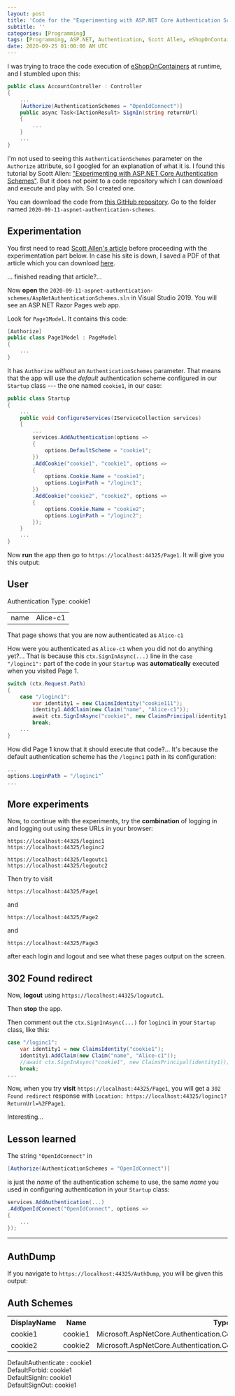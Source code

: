 ```yaml
---
layout: post
title: 'Code for the "Experimenting with ASP.NET Core Authentication Schemes" article by Scott Allen'
subtitle: ''
categories: [Programming]
tags: [Programming, ASP.NET, Authentication, Scott Allen, eShopOnContainers]
date: 2020-09-25 01:00:00 AM UTC
---
```


<!-- started September 11, 2020 Philippine Time -->

I was trying to trace the code execution of [eShopOnContainers](https://github.com/dotnet-architecture/eShopOnContainers) at runtime, and I stumbled upon this:

``` csharp
public class AccountController : Controller
{
    ...
    [Authorize(AuthenticationSchemes = "OpenIdConnect")]
    public async Task<IActionResult> SignIn(string returnUrl)
    {
        ...
    }
    ...
}
```

<!--more-->

I'm not used to seeing this `AuthenticationSchemes` parameter on the `Authorize` attribute, so I googled for an explanation of what it is. I found this tutorial by Scott Allen: ["Experimenting with ASP.NET Core Authentication Schemes"](https://odetocode.com/blogs/scott/archive/2019/01/02/experimenting-with-asp-net-core-authentication-schemes.aspx). But it does not point to a code repository which I can download and execute and play with. So I created one.

You can download the code from [this GitHub repository](https://github.com/jeremiahflaga/authentication-authorization-playground). Go to the folder named `2020-09-11-aspnet-authentication-schemes`.

## Experimentation

You first need to read [Scott Allen's article](https://odetocode.com/blogs/scott/archive/2019/01/02/experimenting-with-asp-net-core-authentication-schemes.aspx) before proceeding with the experimentation part below. In case his site is down, I saved a PDF of that article which you can download [here](https://github.com/jeremiahflaga/authentication-authorization-playground/blob/master/2020-09-11-aspnet-authentication-schemes/Experimenting%20with%20ASP.NET%20Core%20Authentication%20Schemes%20-%20Scott%20Allen.pdf).

... finished reading that article?...

Now **open** the `2020-09-11-aspnet-authentication-schemes/AspNetAuthenticationSchemes.sln` in Visual Studio 2019. You will see an ASP.NET Razor Pages web app.

Look for `Page1Model`. It contains this code:

``` csharp
[Authorize]
public class Page1Model : PageModel
{
    ...
}
```

It has `Authorize` _without_ an `AuthenticationSchemes` parameter. That means that the app will use the _default_ authentication scheme configured in our `Startup` class --- the one named `cookie1`, in our case:

``` csharp
public class Startup
{
    ...
    public void ConfigureServices(IServiceCollection services)
    {
        ...
        services.AddAuthentication(options =>
        {
            options.DefaultScheme = "cookie1";
        })
        .AddCookie("cookie1", "cookie1", options =>
        {
            options.Cookie.Name = "cookie1";
            options.LoginPath = "/loginc1";
        })
        .AddCookie("cookie2", "cookie2", options =>
        {
            options.Cookie.Name = "cookie2";
            options.LoginPath = "/loginc2";
        });
    }
    ...
}
```
<!-- 
Take note of that `"/loginc1"` path associated with the `cookie1` scheme.
 -->

Now **run** the app then go to `https://localhost:44325/Page1`. It will give you this output:

<div class="message">
    <h2>User</h2>
        <div>Authentication Type: cookie1</div>
        <table class="table">
                <tbody><tr>
                    <td>name</td>
                    <td>Alice-c1</td>
                </tr>
        </tbody></table>
</div>

That page shows that you are now authenticated as `Alice-c1`

How were you authenticated as `Alice-c1` when you did not do anything yet?... That is because this `ctx.SignInAsync(...)` line in the `case "/loginc1":` part of the code in your `Startup` was **automatically** executed when you visited Page 1.

``` csharp
switch (ctx.Request.Path)
{
    case "/loginc1":
        var identity1 = new ClaimsIdentity("cookie111");
        identity1.AddClaim(new Claim("name", "Alice-c1"));
        await ctx.SignInAsync("cookie1", new ClaimsPrincipal(identity1));
        break;
    ...
}
```

How did Page 1 know that it should execute that code?... It's because the default authentication scheme has the `/loginc1` path in its configuration:

``` csharp
...
options.LoginPath = "/loginc1"`
...
```


## More experiments

Now, to continue with the experiments, try the **combination** of logging in and logging out using these URLs in your browser:

```
https://localhost:44325/loginc1
https://localhost:44325/loginc2

https://localhost:44325/logoutc1
https://localhost:44325/logoutc2
```

Then try to visit

```
https://localhost:44325/Page1
```

and 

```
https://localhost:44325/Page2
```

and 

```
https://localhost:44325/Page3
```

after each login and logout and see what these pages output on the screen.


## 302 Found redirect

Now, **logout** using `https://localhost:44325/logoutc1`.

Then **stop** the app.

Then comment out the `ctx.SignInAsync(...)` for `loginc1` in your `Startup` class, like this:

``` csharp
case "/loginc1":
    var identity1 = new ClaimsIdentity("cookie1");
    identity1.AddClaim(new Claim("name", "Alice-c1"));
    //await ctx.SignInAsync("cookie1", new ClaimsPrincipal(identity1));
    break;
...
```

Now, when you try **visit** `https://localhost:44325/Page1`, you will get a `302 Found redirect` response with `Location: https://localhost:44325/loginc1?ReturnUrl=%2FPage1`.

Interesting...


## Lesson learned

The string `"OpenIdConnect"` in 

``` csharp
[Authorize(AuthenticationSchemes = "OpenIdConnect")]
```

is just the _name_ of the authentication scheme to use, the same _name_ you used in configuring authentication in your `Startup` class:

``` csharp
services.AddAuthentication(...)
.AddOpenIdConnect("OpenIdConnect", options =>
{
    ...
});
```
 


-----

## AuthDump

If you navigate to `https://localhost:44325/AuthDump`, you will be given this output:

<div class="message">            
  <h2>Auth Schemes</h2>
  <table class="table">
      <tbody><tr>
          <th>DisplayName</th>
          <th>Name</th>
          <th>Type</th>
      </tr>
          <tr>
              <td>cookie1</td>
              <td>cookie1</td>
              <td>Microsoft.AspNetCore.Authentication.Cookies.CookieAuthenticationHandler</td>
          </tr>
          <tr>
              <td>cookie2</td>
              <td>cookie2</td>
              <td>Microsoft.AspNetCore.Authentication.Cookies.CookieAuthenticationHandler</td>
          </tr>
  </tbody></table>
  <div>DefaultAuthenticate : cookie1</div>
  <div>DefaultForbid: cookie1</div>
  <div>DefaultSignIn: cookie1</div>
  <div>DefaultSignOut: cookie1</div>
</div>


